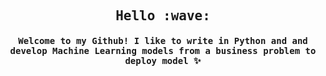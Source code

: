 </pre>

<h2 align="center"><samp> Hello :wave: </samp></h2>
<h4 align="center"><samp> Welcome to my Github! I like to write in Python and and develop Machine Learning models from a business problem to deploy model ✨ </samp></h4>

</pre>
